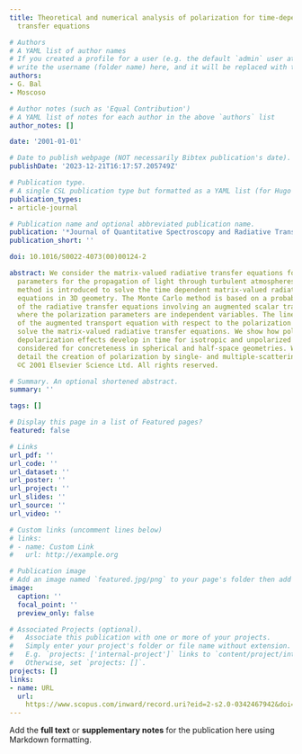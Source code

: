 ```yaml
---
title: Theoretical and numerical analysis of polarization for time-dependent radiative
  transfer equations

# Authors
# A YAML list of author names
# If you created a profile for a user (e.g. the default `admin` user at `content/authors/admin/`), 
# write the username (folder name) here, and it will be replaced with their full name and linked to their profile.
authors:
- G. Bal
- Moscoso

# Author notes (such as 'Equal Contribution')
# A YAML list of notes for each author in the above `authors` list
author_notes: []

date: '2001-01-01'

# Date to publish webpage (NOT necessarily Bibtex publication's date).
publishDate: '2023-12-21T16:17:57.205749Z'

# Publication type.
# A single CSL publication type but formatted as a YAML list (for Hugo requirements).
publication_types:
- article-journal

# Publication name and optional abbreviated publication name.
publication: '*Journal of Quantitative Spectroscopy and Radiative Transfer*'
publication_short: ''

doi: 10.1016/S0022-4073(00)00124-2

abstract: We consider the matrix-valued radiative transfer equations for the Stokes
  parameters for the propagation of light through turbulent atmospheres. A Monte Carlo
  method is introduced to solve the time dependent matrix-valued radiative transfer
  equations in 3D geometry. The Monte Carlo method is based on a probabilistic representation
  of the radiative transfer equations involving an augmented scalar transport equation
  where the polarization parameters are independent variables. The linear moments
  of the augmented transport equation with respect to the polarization parameters
  solve the matrix-valued radiative transfer equations. We show how polarization and
  depolarization effects develop in time for isotropic and unpolarized point sources,
  considered for concreteness in spherical and half-space geometries. We analyze in
  detail the creation of polarization by single- and multiple-scattering effects.
  ©C 2001 Elsevier Science Ltd. All rights reserved.

# Summary. An optional shortened abstract.
summary: ''

tags: []

# Display this page in a list of Featured pages?
featured: false

# Links
url_pdf: ''
url_code: ''
url_dataset: ''
url_poster: ''
url_project: ''
url_slides: ''
url_source: ''
url_video: ''

# Custom links (uncomment lines below)
# links:
# - name: Custom Link
#   url: http://example.org

# Publication image
# Add an image named `featured.jpg/png` to your page's folder then add a caption below.
image:
  caption: ''
  focal_point: ''
  preview_only: false

# Associated Projects (optional).
#   Associate this publication with one or more of your projects.
#   Simply enter your project's folder or file name without extension.
#   E.g. `projects: ['internal-project']` links to `content/project/internal-project/index.md`.
#   Otherwise, set `projects: []`.
projects: []
links:
- name: URL
  url: 
    https://www.scopus.com/inward/record.uri?eid=2-s2.0-0342467942&doi=10.1016%2fS0022-4073%2800%2900124-2&partnerID=40&md5=e2ec4d9f44c175f1ae4889e5eb7e6d34
---
```


Add the **full text** or **supplementary notes** for the publication here using Markdown formatting.
